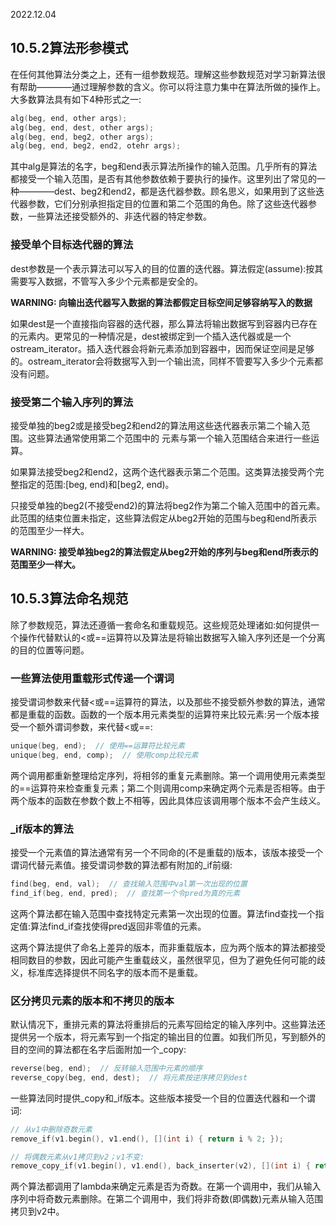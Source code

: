2022.12.04



## 10.5.2算法形参模式
在任何其他算法分类之上，还有一组参数规范。理解这些参数规范对学习新算法很有帮助————通过理解参数的含义。你可以将注意力集中在算法所做的操作上。大多数算法具有如下4种形式之一:

```c++
alg(beg, end, other args);
alg(beg, end, dest, other args);
alg(beg, end, beg2, other args);
alg(beg, end, beg2, end2, otehr args);
```

其中alg是算法的名字，beg和end表示算法所操作的输入范围。几乎所有的算法都接受一个输入范围，是否有其他参数依赖于要执行的操作。这里列出了常见的一种————dest、beg2和end2，都是迭代器参数。顾名思义，如果用到了这些迭代器参数，它们分别承担指定目的位置和第二个范围的角色。除了这些迭代器参数，一些算法还接受额外的、非迭代器的特定参数。

### 接受单个目标迭代器的算法
dest参数是一个表示算法可以写入的目的位置的迭代器。算法假定(assume):按其需要写入数据，不管写入多少个元素都是安全的。

**WARNING: 向输出迭代器写入数据的算法都假定目标空间足够容纳写入的数据**

如果dest是一个直接指向容器的迭代器，那么算法将输出数据写到容器内已存在的元素内。更常见的一种情况是，dest被绑定到一个插入迭代器或是一个ostream_iterator。插入迭代器会将新元素添加到容器中，因而保证空间是足够的。ostream_iterator会将数据写入到一个输出流，同样不管要写入多少个元素都没有问题。

### 接受第二个输入序列的算法
接受单独的beg2或是接受beg2和end2的算法用这些迭代器表示第二个输入范围。这些算法通常使用第二个范围中的 元素与第一个输入范围结合来进行一些运算。

如果算法接受beg2和end2，这两个迭代器表示第二个范围。这类算法接受两个完整指定的范围:[beg, end)和[beg2, end)。

只接受单独的beg2(不接受end2)的算法将beg2作为第二个输入范围中的首元素。此范围的结束位置未指定，这些算法假定从beg2开始的范围与beg和end所表示的范围至少一样大。

**WARNING: 接受单独beg2的算法假定从beg2开始的序列与beg和end所表示的范围至少一样大。**

## 10.5.3算法命名规范
除了参数规范，算法还遵循一套命名和重载规范。这些规范处理诸如:如何提供一个操作代替默认的<或==运算符以及算法是将输出数据写入输入序列还是一个分离的目的位置等问题。

### 一些算法使用重载形式传递一个谓词
接受谓词参数来代替<或==运算符的算法，以及那些不接受额外参数的算法，通常都是重载的函数。函数的一个版本用元素类型的运算符来比较元素:另一个版本接受一个额外谓词参数，来代替<或==:

```c++
unique(beg, end);  // 使用==运算符比较元素
unique(beg, end, comp);  // 使用comp比较元素
```

两个调用都重新整理给定序列，将相邻的重复元素删除。第一个调用使用元素类型的==运算符来检查重复元素；第二个则调用comp来确定两个元素是否相等。由于两个版本的函数在参数个数上不相等，因此具体应该调用哪个版本不会产生歧义。

### _if版本的算法
接受一个元素值的算法通常有另一个不同命的(不是重载的)版本，该版本接受一个谓词代替元素值。接受谓词参数的算法都有附加的_if前缀:

```c++
find(beg, end, val);  // 查找输入范围中val第一次出现的位置
find_if(beg, end, pred);  // 查找第一个令pred为真的元素
```

这两个算法都在输入范围中查找特定元素第一次出现的位置。算法find查找一个指定值:算法find_if查找使得pred返回非零值的元素。

这两个算法提供了命名上差异的版本，而非重载版本，应为两个版本的算法都接受相同数目的参数，因此可能产生重载歧义，虽然很罕见，但为了避免任何可能的歧义，标准库选择提供不同名字的版本而不是重载。

### 区分拷贝元素的版本和不拷贝的版本
默认情况下，重排元素的算法将重排后的元素写回给定的输入序列中。这些算法还提供另一个版本，将元素写到一个指定的输出目的位置。如我们所见，写到额外的目的空间的算法都在名字后面附加一个_copy:

```c++
reverse(beg, end);  // 反转输入范围中元素的顺序
reverse_copy(beg, end, dest);  // 将元素按逆序拷贝到dest
```

一些算法同时提供_copy和_if版本。这些版本接受一个目的位置迭代器和一个谓词:

```c++
// 从v1中删除奇数元素
remove_if(v1.begin(), v1.end(), [](int i) { return i % 2; });

// 将偶数元素从v1拷贝到v2；v1不变:
remove_copy_if(v1.begin(), v1.end(), back_inserter(v2), [](int i) { return i % 2; });
```

两个算法都调用了lambda来确定元素是否为奇数。在第一个调用中，我们从输入序列中将奇数元素删除。在第二个调用中，我们将非奇数(即偶数)元素从输入范围拷贝到v2中。
